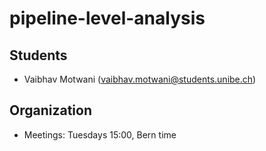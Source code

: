# pipeline-level-analysis

## Students

- Vaibhav Motwani (vaibhav.motwani@students.unibe.ch)

## Organization

- Meetings: Tuesdays 15:00, Bern time
